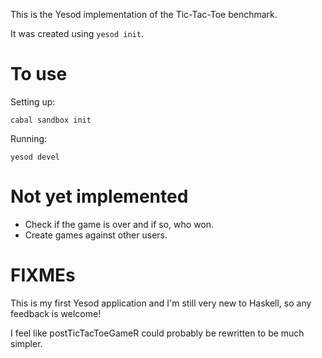 This is the Yesod implementation of the Tic-Tac-Toe benchmark.

It was created using `yesod init`.

# To use

Setting up:

    cabal sandbox init

Running:

    yesod devel

# Not yet implemented

- Check if the game is over and if so, who won.
- Create games against other users.

# FIXMEs

This is my first Yesod application and I'm still very new to Haskell,
so any feedback is welcome!

I feel like postTicTacToeGameR could probably be rewritten to be much
simpler.

